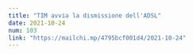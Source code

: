 ```yaml
---
title: "TIM avvia la dismissione dell'ADSL"
date: 2021-10-24
num: 103
link: "https://mailchi.mp/4795bcf001d4/2021-10-24"
---
```

